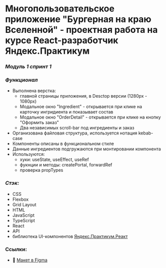 # Многопользовательское приложение "Бургерная на краю Вселенной" - проектная работа на курсе React-разработчик Яндекс.Практикум

### ***Модуль 1 спринт 1***


### ***Функционал***
* Выполнена верстка:
    - главной страницы приложения, в Desctop версии (1280px - 1080px) 
    - Модальное окно "Ingredient" - открывается при клике на карточку ингридиента и показывает состав
    - Модальное окно "OrderDetail" - открывается при клике на кнопку "Оформить заказ"
    - Два независимых scroll-bar под ингредиенты и заказ
* Организована файловая структура, используется нотация kebab-case
* Компоненты описаны в функциональном стиле
* Данные ингредиентов подгружаются при монтировании компонента
* Используются:
    - хуки: useState, useEffect, useRef
    - фукнции и методы: createPortal, forwardRef
    - проверка propTypes


### ***Стэк:***
* CSS
* Flexbox
* Grid Layout
* HTML
* JavaScript
* TypeScript
* React
* API
* библиотека UI-компонентов [Яндекс.Практикум.Реакт](https://github.com/yandex-praktikum/react-developer-burger-ui-components)
 

### Ссылки:
* :pushpin: [Макет в Figma](https://www.figma.com/file/zFGN2O5xktHl9VmoOieq5E/React-_-Проектные-задачи_external_link?node-id=0%3A1&t=L1Qw4Ncywvdufa0e-0)
